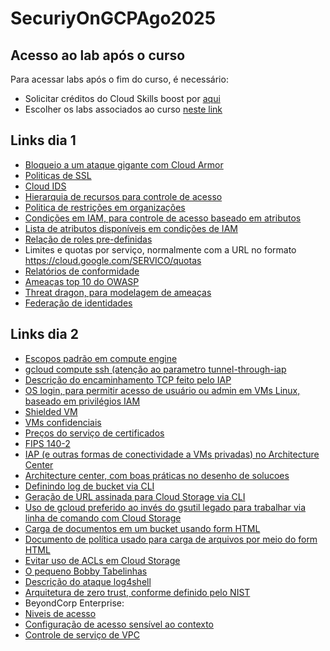 # SecuriyOnGCPAgo2025


## Acesso ao lab após o curso
Para acessar labs após o fim do curso, é necessário:
- Solicitar créditos do Cloud Skills boost por [aqui](https://docs.google.com/forms/d/e/1FAIpQLSdAOLyLaEJZqAHrhlD68ItLxBmF_Brx5_cIahPqrNVrmVbDKA/viewform
)
- Escolher os labs associados ao curso [neste link](https://www.cloudskillsboost.google/course_templates/21?catalog_rank=%7B%22rank%22%3A3%2C%22num_filters%22%3A2%2C%22has_search%22%3Atrue%7D&search_id=24089976)

## Links dia 1
- [Bloqueio a um ataque gigante com Cloud Armor](https://cloud.google.com/blog/products/identity-security/how-google-cloud-blocked-largest-layer-7-ddos-attack-at-46-million-rps)
- [Politicas de SSL](https://cloud.google.com/load-balancing/docs/ssl-policies-concepts)
- [Cloud IDS](https://cloud.google.com/intrusion-detection-system/docs/overview)
- [Hierarquia de recursos para controle de acesso](https://cloud.google.com/iam/docs/resource-hierarchy-access-control)
- [Politica de restrições em organizações](https://cloud.google.com/resource-manager/docs/organization-policy/org-policy-constraints)
- [Condições em IAM, para controle de acesso baseado em atributos](https://cloud.google.com/iam/docs/conditions-overview)
- [Lista de atributos disponíveis em condições de IAM](https://cloud.google.com/iam/docs/conditions-attribute-reference)
- [Relação de roles pre-definidas](https://cloud.google.com/iam/docs/roles-permissions/mapsanalytics)
- Limites e quotas por serviço, normalmente com a URL no formato https://cloud.google.com/SERVICO/quotas
- [Relatórios de conformidade](https://cloud.google.com/security/compliance/compliance-reports-manager)
- [Ameaças top 10 do OWASP](https://owasp.org/www-project-top-ten/)
- [Threat dragon, para modelagem de ameaças](https://owasp.org/www-project-threat-dragon/)
- [Federação de identidades](https://cloud.google.com/iam/docs/workload-identity-federation#pools)
  

## Links dia 2
- [Escopos padrão em compute engine](https://cloud.google.com/compute/docs/access/service-accounts#accesscopesiam)
- [gcloud compute ssh (atenção ao parametro tunnel-through-iap](https://cloud.google.com/sdk/gcloud/reference/compute/ssh)
- [Descrição do encaminhamento TCP feito pelo IAP](https://cloud.google.com/iap/docs/tcp-forwarding-overview)
- [OS login, para permitir acesso de usuário ou admin em VMs Linux, baseado em privilégios IAM](https://cloud.google.com/compute/docs/oslogin/set-up-oslogin#gcloud)
- [Shielded VM](https://cloud.google.com/compute/shielded-vm/docs/shielded-vm)
- [VMs confidenciais](https://cloud.google.com/confidential-computing/confidential-vm/docs/confidential-vm-overview)
- [Preços do serviço de certificados](https://cloud.google.com/certificate-authority-service/pricing)
- [FIPS 140-2](https://nvlpubs.nist.gov/nistpubs/FIPS/NIST.FIPS.140-2.pdf)
- [IAP (e outras formas de conectividade a VMs privadas) no Architecture Center](https://cloud.google.com/architecture/building-internet-connectivity-for-private-vms?hl=en)
- [Architecture center, com boas práticas no desenho de solucoes](https://cloud.google.com/architecture?hl=en)
- [Definindo log de bucket via CLI](https://cloud.google.com/storage/docs/access-logs#command-line)
- [Geração de URL assinada para Cloud Storage via CLI](https://cloud.google.com/storage/docs/access-control/signing-urls-with-helpers)
- [Uso de gcloud preferido ao invés do gsutil legado para trabalhar via linha de comando com Cloud Storage](https://cloud.google.com/storage/docs/gsutil)
- [Carga de documentos em um bucket usando form HTML](https://cloud.google.com/storage/docs/xml-api/post-object-forms#html)
- [Documento de política usado para carga de arquivos por meio do form HTML](https://cloud.google.com/storage/docs/authentication/signatures#policy-document)
- [Evitar uso de ACLs em Cloud Storage](https://cloud.google.com/storage/docs/access-control/lists)
- [O pequeno Bobby Tabelinhas](https://xkcd.com/327/)
- [Descrição do ataque log4shell](https://news.sophos.com/en-us/2021/12/12/log4shell-hell-anatomy-of-an-exploit-outbreak/)
- [Arquitetura de zero trust, conforme definido pelo NIST](https://nvlpubs.nist.gov/nistpubs/SpecialPublications/NIST.SP.800-207.pdf)
- BeyondCorp Enterprise:
 - [Niveis de acesso](https://cloud.google.com/beyondcorp-enterprise/docs/define-access-policies)
 - [Configuração de acesso sensível ao contexto](https://cloud.google.com/beyondcorp-enterprise/docs/securing-console-and-apis)
 - [Controle de serviço de VPC](https://cloud.google.com/vpc-service-controls/docs/overview)
